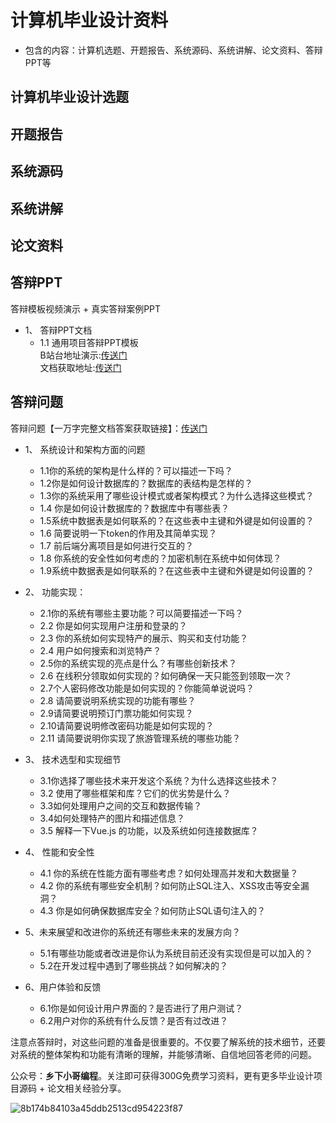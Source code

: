 # 计算机毕业设计资料
- 包含的内容：计算机选题、开题报告、系统源码、系统讲解、论文资料、答辩PPT等

## 计算机毕业设计选题

## 开题报告

## 系统源码

## 系统讲解

## 论文资料

## 答辩PPT
答辩模板视频演示 + 真实答辩案例PPT
- 1、	答辩PPT文档
  -  1.1 通用项目答辩PPT模板
    <br> B站台地址演示:<a href ="https://b23.tv/aa9VFgK" >传送门</a>
    <br> 文档获取地址:<a href ="https://mbd.pub/o/bread/mbd-YZWTk5dpZw==" >传送门</a>

## 答辩问题
答辩问题【一万字完整文档答案获取链接】：<a href ="https://mbd.pub/o/bread/mbd-ZpaXmZlx" >传送门</a> 
- 1、	系统设计和架构方面的问题
  -  1.1你的系统的架构是什么样的？可以描述一下吗？
  -  1.2你是如何设计数据库的？数据库的表结构是怎样的？
  -  1.3你的系统采用了哪些设计模式或者架构模式？为什么选择这些模式？
  -  1.4 你是如何设计数据库的？数据库中有哪些表？
  -  1.5系统中数据表是如何联系的？在这些表中主键和外键是如何设置的？
  -  1.6 简要说明一下token的作用及其简单实现？
  -  1.7 前后端分离项目是如何进行交互的？
  -  1.8 你系统的安全性如何考虑的？加密机制在系统中如何体现？
  -  1.9系统中数据表是如何联系的？在这些表中主键和外键是如何设置的？

- 2、	功能实现：
  -  2.1你的系统有哪些主要功能？可以简要描述一下吗？
  -  2.2 你是如何实现用户注册和登录的？
  -  2.3 你的系统如何实现特产的展示、购买和支付功能？
  -  2.4 用户如何搜索和浏览特产？
  -  2.5你的系统实现的亮点是什么？有哪些创新技术？
  -  2.6 在线积分领取如何实现的？如何确保一天只能签到领取一次？
  -  2.7个人密码修改功能是如何实现的？你能简单说说吗？
  -  2.8 请简要说明系统实现的功能有哪些？
  -  2.9请简要说明预订门票功能如何实现？
  -  2.10请简要说明修改密码功能是如何实现的？
  -  2.11 请简要说明你实现了旅游管理系统的哪些功能？

- 3、	技术选型和实现细节
  -  3.1你选择了哪些技术来开发这个系统？为什么选择这些技术？
  -  3.2 使用了哪些框架和库？它们的优劣势是什么？
  -  3.3如何处理用户之间的交互和数据传输？
  -  3.4如何处理特产的图片和描述信息？
  -  3.5 解释一下Vue.js 的功能，以及系统如何连接数据库？

- 4、	性能和安全性
  -  4.1 你的系统在性能方面有哪些考虑？如何处理高并发和大数据量？
  -  4.2 你的系统有哪些安全机制？如何防止SQL注入、XSS攻击等安全漏洞？
  -  4.3 你是如何确保数据库安全？如何防止SQL语句注入的？
  
- 5、未来展望和改进你的系统还有哪些未来的发展方向？
  -  5.1有哪些功能或者改进是你认为系统目前还没有实现但是可以加入的？
  -  5.2在开发过程中遇到了哪些挑战？如何解决的？
  
- 6、用户体验和反馈
  -  6.1你是如何设计用户界面的？是否进行了用户测试？
  -  6.2用户对你的系统有什么反馈？是否有过改进？

注意点答辩时，对这些问题的准备是很重要的。不仅要了解系统的技术细节，还要对系统的整体架构和功能有清晰的理解，并能够清晰、自信地回答老师的问题。

公众号：**乡下小哥编程**。关注即可获得300G免费学习资料，更有更多毕业设计项目源码 + 论文相关经验分享。

![8b174b84103a45ddb2513cd954223f87](https://github.com/user-attachments/assets/6ba30ec6-5460-449c-99ff-79dd993cbdad)

